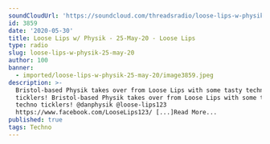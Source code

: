```yaml
---
soundCloudUrl: 'https://soundcloud.com/threadsradio/loose-lips-w-physik-25-may-20'
id: 3859
date: '2020-05-30'
title: Loose Lips w/ Physik - 25-May-20 - Loose Lips
type: radio
slug: loose-lips-w-physik-25-may-20
author: 100
banner:
  - imported/loose-lips-w-physik-25-may-20/image3859.jpeg
description: >-
  Bristol-based Physik takes over from Loose Lips with some tasty techno
  ticklers! Bristol-based Physik takes over from Loose Lips with some tasty
  techno ticklers! @danphysik @loose-lips123
  https://www.facebook.com/LooseLips123/ [...]Read More...
published: true
tags: Techno
---
```

